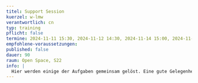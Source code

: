 ```yaml
---
titel: Support Session
kuerzel: w-lmw
verantwortlich: cn
typ: training
pflicht: false
termine: 2024-11-11 15:30, 2024-11-12 14:30, 2024-11-14 15:00, 2024-11-21 15:00
empfohlene-voraussetzungen:
published: false
dauer: 90
raum: Open Space, S22
info: |
  Hier werden einige der Aufgaben gemeinsam gelöst. Eine gute Gelegenheit für alle, die ihr Know-how noch ein bisschen auffrischen, sich an den Aufgaben versucht, aber nicht so richtig weit gekommen sind, oder alternative Lösungen diskutieren wollen.
---
```


